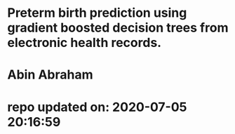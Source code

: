 # Preterm birth prediction using gradient boosted decision trees from electronic health records. 
# Abin Abraham
# repo updated on: 2020-07-05 20:16:59




